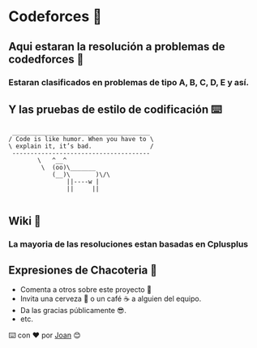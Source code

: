 # Codeforces 🌟

## Aqui estaran la resolución a problemas de codedforces 🚀

### Estaran clasificados en problemas de tipo A, B, C, D, E y así.

## Y las pruebas de estilo de codificación ⌨️

```
 ______________________________________
/ Code is like humor. When you have to \
\ explain it, it’s bad.                /
 --------------------------------------
        \   ^__^
         \  (oo)\_______
            (__)\       )\/\
                ||----w |
                ||     ||
 
```
## Wiki 📖

### La mayoria de las resoluciones estan basadas en Cplusplus

## Expresiones de Chacoteria 🎁

* Comenta a otros sobre este proyecto 📢
* Invita una cerveza 🍺 o un café ☕ a alguien del equipo. 
* Da las gracias públicamente 😎.
* etc.

⌨️ con ❤️  por [Joan](https://github.com/Johan769) 😊

